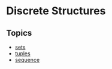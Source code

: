 # Discrete Structures

## Topics

- [sets](./sets.md)
- [tuples](./tuple.md)
- [sequence](./sequence.md)
